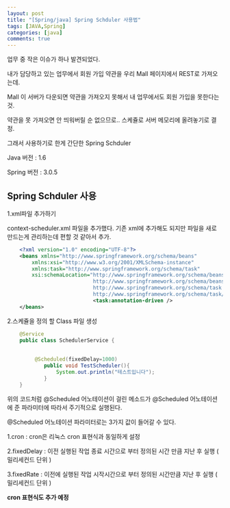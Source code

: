 ```yaml
---
layout: post
title: "[Spring/java] Spring Schduler 사용법"
tags: [JAVA,Spring]
categories: [java]
comments: true
---
```


업무 중 작은 이슈가 하나 발견되었다.

내가 담당하고 있는 업무에서 회원 가입 약관을 우리 Mall 페이지에서 REST로 가져오는데.

Mall 이 서버가 다운되면 약관을 가져오지 못해서 내 업무에서도 회원 가입을 못한다는 것.

약관을 못 가져오면 안 띄워버릴 순 없으므로.. 스케쥴로 서버 메모리에 올려놓기로 결정.

그래서 사용하기로 한게 간단한 Spring Schduler

Java 버전 : 1.6

Spring 버전 : 3.0.5

## Spring Schduler 사용

1.xml파일 추가하기

context-scheduler.xml 파일을 추가했다. 기존 xml에 추가해도 되지만 파일을 새로 만드는게 관리하는데 편할 것 같아서 추가.

```xml
	<?xml version="1.0" encoding="UTF-8"?>
	<beans xmlns="http://www.springframework.org/schema/beans"
		xmlns:xsi="http://www.w3.org/2001/XMLSchema-instance"
		xmlns:task="http://www.springframework.org/schema/task"
		xsi:schemaLocation="http://www.springframework.org/schema/beans
							http://www.springframework.org/schema/beans/spring-beans-3.0.xsd
							http://www.springframework.org/schema/task
							http://www.springframework.org/schema/task/spring-task-3.0.xsd">
							<task:annotation-driven />
	</beans>
```


2.스케쥴을 정의 할 Class 파일 생성

```java
	@Service
	public class SchedulerService {
		
		
		 @Scheduled(fixedDelay=1000)
		    public void TestScheduler(){
		        System.out.println("테스트입니다");
		    }
	}
```

위의 코드처럼 @Scheduled 어노테이션이 걸린 메소드가 @Scheduled 어노테이션에 준 파라미터에 따라서 주기적으로 실행된다.

@Scheduled 어노테이션 파라미터로는 3가지 값이 들어갈 수 있다.
 

1.cron : cron은 리눅스 cron 표현식과 동일하게 설정

2.fixedDelay : 이전 실행된 작업 종료 시간으로 부터 정의된 시간 만큼 지난 후 실행 ( 밀리세컨드 단위 )

3.fixedRate : 이전에 실행된 작업 시작시간으로 부터 정의된 시간만큼 지난 후 실행 ( 밀리세컨드 단위 )


**cron 표현식도 추가 예정**


